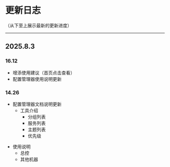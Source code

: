 # 更新日志

（从下至上展示最新的更新进度）

---

## 2025.8.3

### 16.12

- 增添使用建议（首页点击查看）
- 配置管理器使用说明更新



### 14.26

- 配置管理器文档说明更新
  + 工具介绍
    + 分组列表
    + 服务列表
    + 主题列表
    + 优先级

+ 使用说明
  + 总控
  + 其他机器
